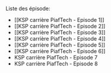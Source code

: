 
Liste des épisode:
- [[KSP carrière PiafTech - Episode 1]]
- [[KSP carrière PiafTech - Episode 2]]
- [[KSP carrière PiafTech - Episode 3]]
- [[KSP carrière PiafTech - Episode 4]]
- [[KSP carrière PiafTech - Episode 5]]
- [[KSP carrière PiafTech - Episode 6]]
- KSP carrière PiafTech - Episode 7
- KSP carrière PiafTech - Episode 8
